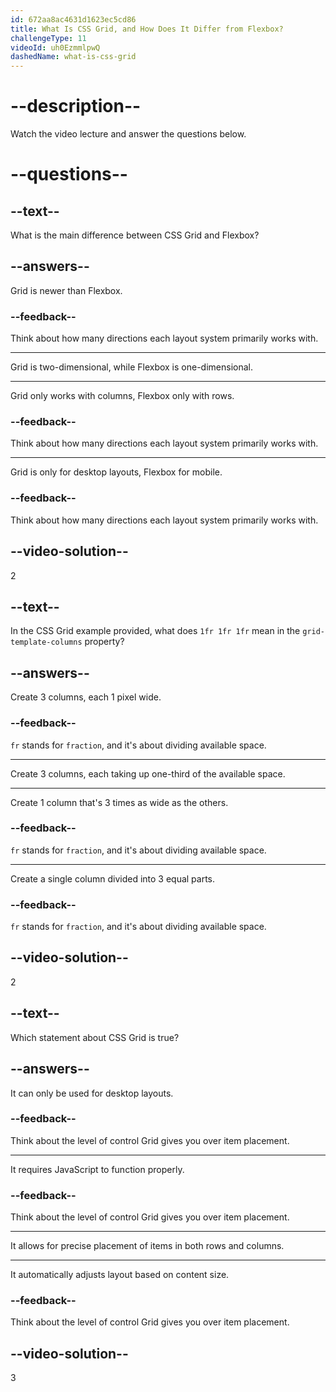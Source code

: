 ```yaml
---
id: 672aa8ac4631d1623ec5cd86
title: What Is CSS Grid, and How Does It Differ from Flexbox?
challengeType: 11
videoId: uh0EzmmlpwQ
dashedName: what-is-css-grid
---
```


# --description--

Watch the video lecture and answer the questions below.

# --questions--

## --text--

What is the main difference between CSS Grid and Flexbox?

## --answers--

Grid is newer than Flexbox.

### --feedback--

Think about how many directions each layout system primarily works with.

---

Grid is two-dimensional, while Flexbox is one-dimensional.

---

Grid only works with columns, Flexbox only with rows.

### --feedback--

Think about how many directions each layout system primarily works with.

---

Grid is only for desktop layouts, Flexbox for mobile.

### --feedback--

Think about how many directions each layout system primarily works with.

## --video-solution--

2

## --text--

In the CSS Grid example provided, what does `1fr 1fr 1fr` mean in the `grid-template-columns` property?

## --answers--

Create 3 columns, each 1 pixel wide.

### --feedback--

`fr` stands for `fraction`, and it's about dividing available space.

---

Create 3 columns, each taking up one-third of the available space.

---

Create 1 column that's 3 times as wide as the others.

### --feedback--

`fr` stands for `fraction`, and it's about dividing available space.

---

Create a single column divided into 3 equal parts.

### --feedback--

`fr` stands for `fraction`, and it's about dividing available space.

## --video-solution--

2

## --text--

Which statement about CSS Grid is true?

## --answers--

It can only be used for desktop layouts.

### --feedback--

Think about the level of control Grid gives you over item placement.

---

It requires JavaScript to function properly.

### --feedback--

Think about the level of control Grid gives you over item placement.

---

It allows for precise placement of items in both rows and columns.

---

It automatically adjusts layout based on content size.

### --feedback--

Think about the level of control Grid gives you over item placement.

## --video-solution--

3
